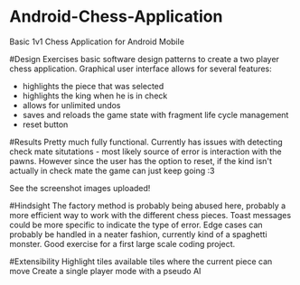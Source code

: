 # Android-Chess-Application
Basic 1v1 Chess Application for Android Mobile


#Design
Exercises basic software design patterns to create a two player chess application.
Graphical user interface allows for several features:
  - highlights the piece that was selected
  - highlights the king when he is in check
  - allows for unlimited undos
  - saves and reloads the game state with fragment life cycle management
  - reset button
  
#Results
Pretty much fully functional.
Currently has issues with detecting check mate situtations - most likely source of error is interaction with the pawns.
However since the user has the option to reset, if the kind isn't actually in check mate the game can just keep going :3

See the screenshot images uploaded!

#Hindsight
The factory method is probably being abused here, probably a more efficient way to work with the different chess pieces.
Toast messages could be more specific to indicate the type of error.
Edge cases can probably be handled in a neater fashion, currently kind of a spaghetti monster.
Good exercise for a first large scale coding project. 

#Extensibility
Highlight tiles available tiles where the current piece can move
Create a single player mode with a pseudo AI
